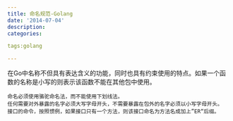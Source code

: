 ```yaml
---
title: 命名规范-Golang
date: '2014-07-04'
description:
categories:

tags:golang

---
```


在Go中名称不但具有表达含义的功能，同时也具有约束使用的特点。如果一个函数的名称是小写的则表示该函数不能在其他包中使用。

	命名必须使用骆驼命名法，而不能使用下划线法。
	任何需要对外暴露的名字必须大写字母开头，不需要暴露在包外的名字必须以小写字母开头。
	接口的命令，按照惯例，如果接口只有一个方法，则该接口命名为方法名成加上”ER“后缀。

